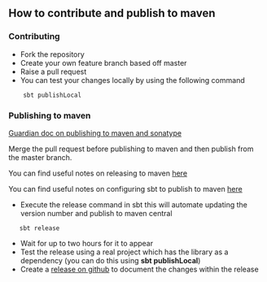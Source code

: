 ## How to contribute and publish to maven


### Contributing
* Fork the repository
* Create your own feature branch based off master
* Raise a pull request
* You can test your changes locally by using the following command

```
    sbt publishLocal
```

### Publishing to maven

[Guardian doc on publishing to maven and sonatype](https://docs.google.com/document/d/1rNXjoZDqZMsQblOVXPAIIOMWuwUKe3KzTCttuqS7AcY/edit#)

Merge the pull request before publishing to maven and then publish from the master branch.

You can find useful notes on releasing to maven [here](http://central.sonatype.org/pages/ossrh-guide.html)

You can find useful notes on configuring sbt to publish to maven [here](http://www.scala-sbt.org/release/docs/Community/Using-Sonatype.html)


* Execute the release command in sbt this will automate updating the version number and publish to maven central
```
   sbt release
```

* Wait for up to two hours for it to appear
* Test the release using a real project which has the library as a dependency (you can do this using **sbt publishLocal**)
* Create a [release on github](https://github.com/guardian/fastly-api-client/releases) to document the changes within the release
